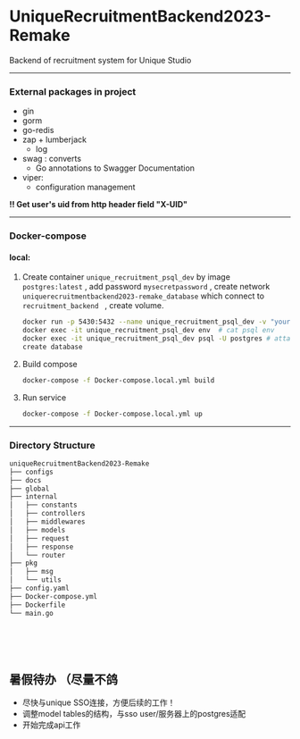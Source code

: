 # UniqueRecruitmentBackend2023-Remake

Backend of recruitment system for Unique Studio 

------

### External packages in project 

- gin
- gorm
- go-redis
- zap + lumberjack
  - log 
- swag : converts 
  - Go annotations to Swagger Documentation
- viper: 
  - configuration management 




**!!  Get user's uid from http header field "X-UID"**

------

### Docker-compose

#### local:

1. Create  container `unique_recruitment_psql_dev`  by image `postgres:latest` , add password `mysecretpassword` , create network `uniquerecruitmentbackend2023-remake_database` which connect to `recruitment_backend ` , create volume. 

   ```bash
   docker run -p 5430:5432 --name unique_recruitment_psql_dev -v "your file path :/var/lib/postgresql/data"  --network uniquerecruitmentbackend2023-remake_database -e POSTGRES_PASSWORD=mysecretpassword postgres:latest`
   docker exec -it unique_recruitment_psql_dev env  # cat psql env
   docker exec -it unique_recruitment_psql_dev psql -U postgres # attach container
   create database 
   ```
   
2. Build compose

   ```bash
   docker-compose -f Docker-compose.local.yml build
   ```

3. Run service

   ```bash
   docker-compose -f Docker-compose.local.yml up
   ```


------

### Directory Structure

```bash
uniqueRecruitmentBackend2023-Remake
├── configs
├── docs
├── global
├── internal
│   ├── constants
│   ├── controllers
│   ├── middlewares
│   ├── models
│   ├── request
│   ├── response
│   └── router
├── pkg
│   ├── msg
│   └── utils
├── config.yaml
├── Docker-compose.yml
├── Dockerfile
└── main.go
```

<br>
<br>
<br>

**<h2>暑假待办 （尽量不鸽</h2>**
- 尽快与unique SSO连接，方便后续的工作！
- 调整model tables的结构，与sso user/服务器上的postgres适配
- 开始完成api工作